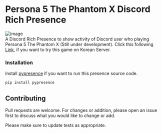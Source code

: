 # Persona 5 The Phantom X Discord Rich Presence
![image](https://github.com/tzrfabian/p5x-rich-presence/assets/55389802/9bdfe887-bda3-4ff4-8f94-481e87b65364) <br />
A Discord Rich Presence to show activity of Discord user who playing Persona 5 The Phantom X (Still under development). Click this following [Link](https://p5x.perfectworld.com/kr/index.html), if you want to try this game on Korean Server.

### Installation

Install [pypresence](https://qwertyquerty.github.io/pypresence/html/index.html) if you want to run this presence source code.

```bash
pip install pypresence
```

## Contributing

Pull requests are welcome. For changes or addition, please open an issue first
to discuss what you would like to change or add.

Please make sure to update tests as appropriate.